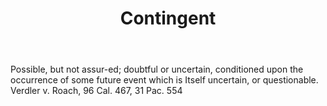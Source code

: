 ---
title: Contingent
letter: C
permalink: "/definitions/bld-contingent.html"
body: Possible, but not assur-ed; doubtful or uncertain, conditioned upon the occurrence
  of some future event which is Itself uncertain, or questionable. Verdler v. Roach,
  96 Cal. 467, 31 Pac. 554
published_at: '2018-07-07'
source: Black's Law Dictionary 2nd Ed (1910)
layout: post
---